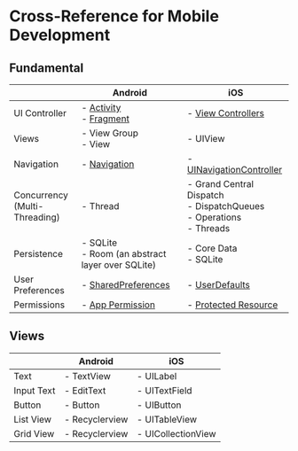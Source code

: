# Cross-Reference for Mobile Development

## Fundamental
|  | Android | iOS |
| ---------------|----------------|----------------|
| UI Controller | - [Activity](https://developer.android.com/guide/components/activities/intro-activities)<br>- [Fragment](https://developer.android.com/guide/components/fragments)| - [View Controllers](https://developer.apple.com/documentation/uikit/view_controllers) |
| Views | - View Group<br>- View| - UIView |
| Navigation | - [Navigation](https://developer.android.com/guide/navigation) | - [UINavigationController](https://developer.apple.com/documentation/uikit/uinavigationcontroller) |
| Concurrency<br>(Multi-Threading) | - Thread<br>| - Grand Central Dispatch<br>- DispatchQueues<br>- Operations<br>- Threads |
| Persistence | - SQLite<br>- Room (an abstract layer over SQLite)| - Core Data<br>- SQLite |
| User Preferences | - [SharedPreferences](https://developer.android.com/training/data-storage/shared-preferences) | - [UserDefaults](https://developer.apple.com/documentation/foundation/userdefaults) |
| Permissions |- [App Permission](https://developer.android.com/guide/topics/permissions/overview)| - [Protected Resource](https://developer.apple.com/documentation/bundleresources/information_property_list/protected_resources) |

## Views
|  | Android | iOS |
| ---------------|----------------|----------------|
| Text | - TextView| - UILabel |
| Input Text | - EditText| - UITextField |
| Button | - Button| - UIButton |
| List View | - Recyclerview | - UITableView |
| Grid View | - Recyclerview | - UICollectionView |
